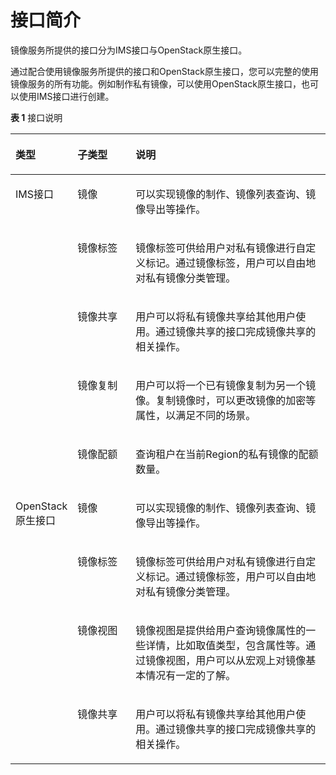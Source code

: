 # 接口简介<a name="ZH-CN_TOPIC_0121588224"></a>

镜像服务所提供的接口分为IMS接口与OpenStack原生接口。

通过配合使用镜像服务所提供的接口和OpenStack原生接口，您可以完整的使用镜像服务的所有功能。例如制作私有镜像，可以使用OpenStack原生接口，也可以使用IMS接口进行创建。

**表 1**  接口说明

<a name="table5876102613294"></a>
<table><thead align="left"><tr id="row3878122616298"><th class="cellrowborder" valign="top" width="17%" id="mcps1.2.4.1.1"><p id="p487811268290"><a name="p487811268290"></a><a name="p487811268290"></a><strong id="b1251874443714"><a name="b1251874443714"></a><a name="b1251874443714"></a>类型</strong></p>
</th>
<th class="cellrowborder" valign="top" width="19%" id="mcps1.2.4.1.2"><p id="p68781126182914"><a name="p68781126182914"></a><a name="p68781126182914"></a><strong id="b125201844173712"><a name="b125201844173712"></a><a name="b125201844173712"></a>子类型</strong></p>
</th>
<th class="cellrowborder" valign="top" width="64%" id="mcps1.2.4.1.3"><p id="p158781726112914"><a name="p158781726112914"></a><a name="p158781726112914"></a><strong id="b15203449370"><a name="b15203449370"></a><a name="b15203449370"></a>说明</strong></p>
</th>
</tr>
</thead>
<tbody><tr id="row148781026122919"><td class="cellrowborder" rowspan="5" valign="top" width="17%" headers="mcps1.2.4.1.1 "><p id="p16878726162916"><a name="p16878726162916"></a><a name="p16878726162916"></a>IMS接口</p>
</td>
<td class="cellrowborder" valign="top" width="19%" headers="mcps1.2.4.1.2 "><p id="p128788265295"><a name="p128788265295"></a><a name="p128788265295"></a>镜像</p>
</td>
<td class="cellrowborder" valign="top" width="64%" headers="mcps1.2.4.1.3 "><p id="p56591328178"><a name="p56591328178"></a><a name="p56591328178"></a>可以实现镜像的制作、镜像列表查询、镜像导出等操作。</p>
</td>
</tr>
<tr id="row1987820263297"><td class="cellrowborder" valign="top" headers="mcps1.2.4.1.1 "><p id="p8939172693215"><a name="p8939172693215"></a><a name="p8939172693215"></a>镜像标签</p>
</td>
<td class="cellrowborder" valign="top" headers="mcps1.2.4.1.2 "><p id="p86434284717"><a name="p86434284717"></a><a name="p86434284717"></a>镜像标签可供给用户对私有镜像进行自定义标记。通过镜像标签，用户可以自由地对私有镜像分类管理。</p>
</td>
</tr>
<tr id="row87746166614"><td class="cellrowborder" valign="top" headers="mcps1.2.4.1.1 "><p id="p197741716567"><a name="p197741716567"></a><a name="p197741716567"></a>镜像共享</p>
</td>
<td class="cellrowborder" valign="top" headers="mcps1.2.4.1.2 "><p id="p1477491610610"><a name="p1477491610610"></a><a name="p1477491610610"></a>用户可以将私有镜像共享给其他用户使用。通过镜像共享的接口完成镜像共享的相关操作。</p>
</td>
</tr>
<tr id="row816313459617"><td class="cellrowborder" valign="top" headers="mcps1.2.4.1.1 "><p id="p1216317451267"><a name="p1216317451267"></a><a name="p1216317451267"></a>镜像复制</p>
</td>
<td class="cellrowborder" valign="top" headers="mcps1.2.4.1.2 "><p id="p7163194516616"><a name="p7163194516616"></a><a name="p7163194516616"></a>用户可以将一个已有镜像复制为另一个镜像。复制镜像时，可以更改镜像的加密等属性，以满足不同的场景。</p>
</td>
</tr>
<tr id="row132213492619"><td class="cellrowborder" valign="top" headers="mcps1.2.4.1.1 "><p id="p1722949363"><a name="p1722949363"></a><a name="p1722949363"></a>镜像配额</p>
</td>
<td class="cellrowborder" valign="top" headers="mcps1.2.4.1.2 "><p id="p15221849464"><a name="p15221849464"></a><a name="p15221849464"></a>查询租户在当前Region的私有镜像的配额数量。</p>
</td>
</tr>
<tr id="row9878726192911"><td class="cellrowborder" rowspan="4" valign="top" width="17%" headers="mcps1.2.4.1.1 "><p id="p1587832642913"><a name="p1587832642913"></a><a name="p1587832642913"></a>OpenStack原生接口</p>
</td>
<td class="cellrowborder" valign="top" width="19%" headers="mcps1.2.4.1.2 "><p id="p16101194212247"><a name="p16101194212247"></a><a name="p16101194212247"></a>镜像</p>
</td>
<td class="cellrowborder" valign="top" width="64%" headers="mcps1.2.4.1.3 "><p id="p14101184217244"><a name="p14101184217244"></a><a name="p14101184217244"></a>可以实现镜像的制作、镜像列表查询、镜像导出等操作。</p>
</td>
</tr>
<tr id="row9878172662914"><td class="cellrowborder" valign="top" headers="mcps1.2.4.1.1 "><p id="p1310194211243"><a name="p1310194211243"></a><a name="p1310194211243"></a>镜像标签</p>
</td>
<td class="cellrowborder" valign="top" headers="mcps1.2.4.1.2 "><p id="p1810154210242"><a name="p1810154210242"></a><a name="p1810154210242"></a>镜像标签可供给用户对私有镜像进行自定义标记。通过镜像标签，用户可以自由地对私有镜像分类管理。</p>
</td>
</tr>
<tr id="row117351143103220"><td class="cellrowborder" valign="top" headers="mcps1.2.4.1.1 "><p id="p15101134272411"><a name="p15101134272411"></a><a name="p15101134272411"></a>镜像视图</p>
</td>
<td class="cellrowborder" valign="top" headers="mcps1.2.4.1.2 "><p id="p610144252418"><a name="p610144252418"></a><a name="p610144252418"></a>镜像视图是提供给用户查询镜像属性的一些详情，比如取值类型，包含属性等。通过镜像视图，用户可以从宏观上对镜像基本情况有一定的了解。</p>
</td>
</tr>
<tr id="row11736144363213"><td class="cellrowborder" valign="top" headers="mcps1.2.4.1.1 "><p id="p51011542102411"><a name="p51011542102411"></a><a name="p51011542102411"></a>镜像共享</p>
</td>
<td class="cellrowborder" valign="top" headers="mcps1.2.4.1.2 "><p id="p20101542202416"><a name="p20101542202416"></a><a name="p20101542202416"></a>用户可以将私有镜像共享给其他用户使用。通过镜像共享的接口完成镜像共享的相关操作。</p>
</td>
</tr>
</tbody>
</table>

